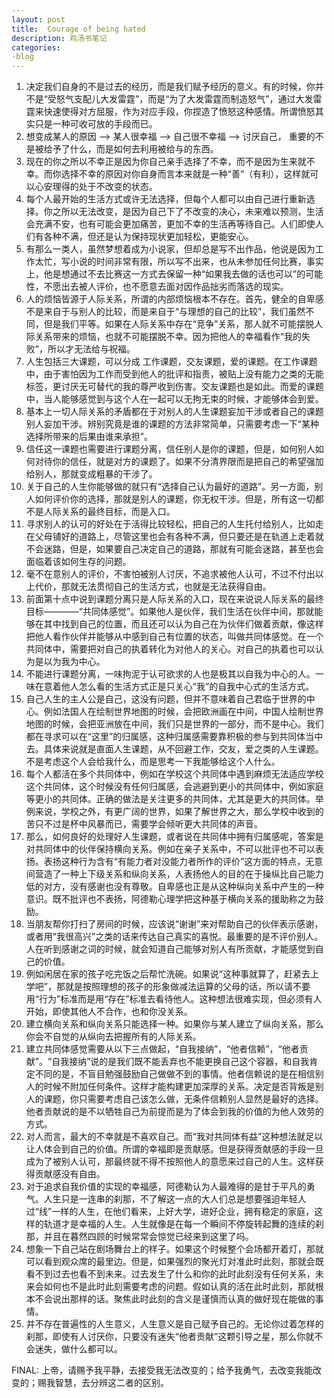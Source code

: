 ```yaml
---
layout: post
title:  Courage of being hated
description: 鸡汤书笔记
categories:
-blog
---
```



1. 决定我们自身的不是过去的经历，而是我们赋予经历的意义。有的时候，你并不是“受怒气支配儿大发雷霆”，而是“为了大发雷霆而制造怒气”，通过大发雷霆来快速使得对方屈服，作为对应手段，你捏造了愤怒这种感情。所谓愤怒其实只是一种可收可放的手段而已。
2. 想变成某人的原因 --> 某人很幸福 --> 自己很不幸福 --> 讨厌自己， 重要的不是被给予了什么，而是如何去利用被给与的东西。
3. 现在的你之所以不幸正是因为你自己亲手选择了不幸，而不是因为生来就不幸。而你选择不幸的原因对你自身而言本来就是一种“善”（有利），这样就可以心安理得的处于不改变的状态。
4. 每个人最开始的生活方式或许无法选择，但每个人都可以由自己进行重新选择。你之所以无法改变，是因为自己下了不改变的决心，未来难以预测，生活会充满不安，也有可能会更加痛苦，更加不幸的生活再等待自己。人们即使人们有各种不满，但还是认为保持现状更加轻松，更能安心。
5. 有那么一类人，虽然梦想着成为小说家，但却总是写不出作品，他说是因为工作太忙，写小说的时间非常有限，所以写不出来，也从未参加任何比赛，事实上，他是想通过不去比赛这一方式去保留一种“如果我去做的话也可以”的可能性，不愿出去被人评价，也不愿意去面对因作品拙劣而落选的现实。
6. 人的烦恼皆源于人际关系，所谓的内部烦恼根本不存在。首先，健全的自卑感不是来自于与别人的比较，而是来自于“与理想的自己的比较”，我们虽然不同，但是我们平等。如果在人际关系中存在“竞争”关系，那人就不可能摆脱人际关系带来的烦恼，也就不可能摆脱不幸。因为把他人的幸福看作“我的失败”，所以才无法给与祝福。
7. 人生包括三大课题，可以分成 工作课题，交友课题，爱的课题。在工作课题中，由于害怕因为工作而受到他人的批评和指责，被贴上没有能力之类的无能标签，更讨厌无可替代的我的尊严收到伤害。交友课题也是如此。而爱的课题中，当人能够感觉到与这个人在一起可以无拘无束的时候，才能够体会到爱。
8. 基本上一切人际关系的矛盾都在于对别人的人生课题妄加干涉或者自己的课题别人妄加干涉。辨别究竟是谁的课题的方法非常简单，只需要考虑一下“某种选择所带来的后果由谁来承担”。
9. 信任这一课题也需要进行课题分离，信任别人是你的课题，但是，如何别人如何对待你的信任，就是对方的课题了。如果不分清界限而是把自己的希望强加给别人，那就变成粗暴的干涉了。
10. 关于自己的人生你能够做的就只有“选择自己认为最好的道路”。另一方面，别人如何评价你的选择，那就是别人的课题，你无权干涉。但是，所有这一切都不是人际关系的最终目标，而是入口。
11. 寻求别人的认可的好处在于活得比较轻松，把自己的人生托付给别人，比如走在父母铺好的道路上，尽管这里也会有各种不满，但只要还是在轨道上走着就不会迷路，但是，如果要自己决定自己的道路，那就有可能会迷路，甚至也会面临着该如何生存的问题。
12. 毫不在意别人的评价，不害怕被别人讨厌，不追求被他人认可，不过不付出以上代价，那就无法贯彻自己的生活方式，也就是无法获得自由。
13. 前面第十点中说到课题分离只是人际关系的入口，现在来说说人际关系的最终目标————“共同体感觉”。如果他人是伙伴，我们生活在伙伴中间，那就能够在其中找到自己的位置，而且还可以认为自己在为伙伴们做着贡献，像这样把他人看作伙伴并能够从中感到自己有位置的状态，叫做共同体感觉。在一个共同体中，需要把对自己的执着转化为对他人的关心。对自己的执着也可以认为是以为我为中心。
14. 不能进行课题分离，一味拘泥于认可欲求的人也是极其以自我为中心的人。一味在意着他人怎么看的生活方式正是只关心“我”的自我中心式的生活方式。
15. 自己人生的主人公是自己，这没有问题，但并不意味着自己君临于世界的中心。例如法国人在绘制世界地图的时候，会把欧洲画在中间，中国人绘制世界地图的时候，会把亚洲放在中间，我们只是世界的一部分，而不是中心。我们都在寻求可以在“这里”的归属感，这种归属感需要靠积极的参与到共同体当中去。具体来说就是直面人生课题，从不回避工作，交友，爱之类的人生课题。不是考虑这个人会给我什么，而是思考一下我能够给这个人什么。
16. 每个人都活在多个共同体中，例如在学校这个共同体中遇到麻烦无法适应学校这个共同体，这个时候没有任何归属感，会逃避到更小的共同体中，例如家庭等更小的共同体。正确的做法是关注更多的共同体，尤其是更大的共同体。举例来说，学校之外，有更广阔的世界，如果了解世界之大，那么学校中收到的苦只不过是杯中风暴而已，需要学会倾听更大共同体的声音。
17. 那么，如何良好的处理好人生课题，或者说在共同体中拥有归属感呢，答案是对共同体中的伙伴保持横向关系。例如在亲子关系中，不可以批评也不可以表扬。表扬这种行为含有“有能力者对没能力者所作的评价”这方面的特点，无意间营造了一种上下级关系和纵向关系，人表扬他人的目的在于操纵比自己能力低的对方，没有感谢也没有尊敬。自卑感也正是从这种纵向关系中产生的一种意识。既不批评也不表扬，阿德勒心理学把这种基于横向关系的援助称之为鼓励。
18. 当朋友帮你打扫了房间的时候，应该说“谢谢”来对帮助自己的伙伴表示感谢，或者用“我很高兴”之类的话来传达自己真实的喜悦。最重要的是不评价别人。人在听到感谢之词的时候，就会知道自己能够对别人有所贡献，才能感觉到自己的价值。
19. 例如闲居在家的孩子吃完饭之后帮忙洗碗。如果说“这种事就算了，赶紧去上学吧”，那就是按照理想的孩子的形象做减法运算的父母的话，所以请不要用“行为”标准而是用“存在”标准去看待他人。这种想法很难实现，但必须有人开始，即使其他人不合作，也和你没关系。
20. 建立横向关系和纵向关系只能选择一种。如果你与某人建立了纵向关系，那么你会不自觉的从纵向去把握所有的人际关系。
21. 建立共同体感觉需要从以下三点做起，“自我接纳”，“他者信赖”，“他者贡献”。“自我接纳”说的是我们既不能丢弃也不能更换自己这个容器，和自我肯定不同的是，不盲目勉强鼓励自己做做不到的事情。他者信赖说的是在相信别人的时候不附加任何条件。这样才能构建更加深厚的关系。决定是否背叛是别人的课题，你只需要考虑自己该怎么做，无条件信赖别人显然是最好的选择。他者贡献说的是不以牺牲自己为前提而是为了体会到我的价值的为他人效劳的方式。
22. 对人而言，最大的不幸就是不喜欢自己。而“我对共同体有益”这种想法就足以让人体会到自己的价值。所谓的幸福即是贡献感。但是获得贡献感的手段一旦成为了被别人认可，那最终就不得不按照他人的意愿来过自己的人生。这样获得贡献感没有自由。
23. 对于追求自我价值的实现的幸福感，阿德勒认为人最难得的是甘于平凡的勇气。人生只是一连串的刹那，不了解这一点的大人们总是想要强迫年轻人过“线”一样的人生，在他们看来，上好大学，进好企业，拥有稳定的家庭，这样的轨道才是幸福的人生。人生就像是在每一个瞬间不停旋转起舞的连续的刹那，并且在暮然四顾的时候常常会惊觉已经来到这里了吗。
24. 想象一下自己站在剧场舞台上的样子。如果这个时候整个会场都开着灯，那就可以看到观众席的最里边。但是，如果强烈的聚光灯对准此时此刻，那就会既看不到过去也看不到未来。过去发生了什么和你的此时此刻没有任何关系，未来会如何也不是此时此刻需要考虑的问题。假如认真的活在此时此刻，那就根本不会说出那样的话。聚焦此时此刻的含义是谨慎而认真的做好现在能做的事情。
25. 并不存在普遍性的人生意义，人生意义是自己赋予自己的。无论你过着怎样的刹那，即使有人讨厌你，只要没有迷失“他者贡献”这颗引导之星，那么你就不会迷失，做什么都可以。


FINAL:
上帝，请赐予我平静，去接受我无法改变的；给予我勇气，去改变我能改变的；赐我智慧，去分辨这二者的区别。

